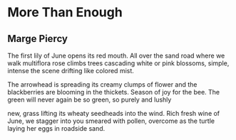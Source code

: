 # More Than Enough
## Marge Piercy
The first lily of June opens its red mouth.
All over the sand road where we walk
multiflora rose climbs trees cascading
white or pink blossoms, simple, intense
the scene drifting like colored mist.

The arrowhead is spreading its creamy
clumps of flower and the blackberries
are blooming in the thickets. Season of
joy for the bee. The green will never
again be so green, so purely and lushly

new, grass lifting its wheaty seedheads
into the wind. Rich fresh wine
of June, we stagger into you smeared
with pollen, overcome as the turtle
laying her eggs in roadside sand.